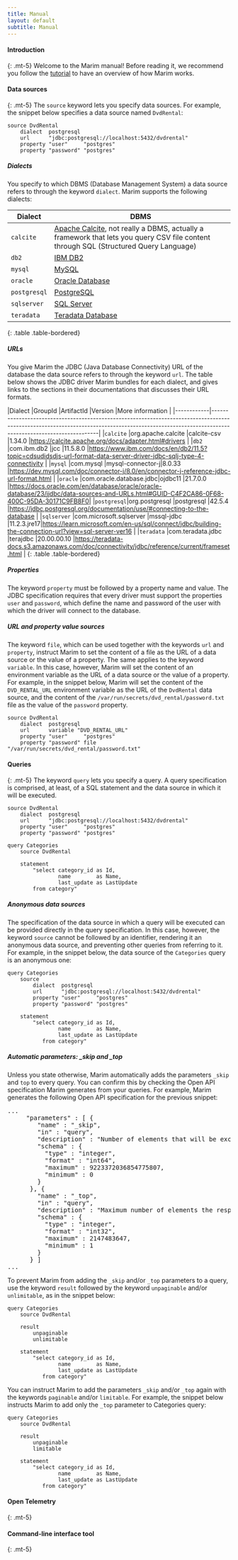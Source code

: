 ```yaml
---
title: Manual
layout: default
subtitle: Manual
---
```


#### Introduction
{: .mt-5}
Welcome to the Marim manual! Before reading it, we recommend you follow the [tutorial](tutorial.html) to have an overview of how Marim works.

#### Data sources
{: .mt-5}
The `source` keyword lets you specify data sources. For example, the snippet below specifies a data source named `DvdRental`:

<pre><code class="language-marim">source DvdRental
    dialect  postgresql
    url      "jdbc:postgresql://localhost:5432/dvdrental"
    property "user"     "postgres"
    property "password" "postgres"</code></pre>

##### Dialects
You specify to which DBMS (Database Management System) a data source refers to through the keyword `dialect`. Marim supports the following dialects:

|Dialect     |DBMS                                                                                                                                                                |
|------------|--------------------------------------------------------------------------------------------------------------------------------------------------------------------|
|`calcite`   |[Apache Calcite](https://calcite.apache.org/), not really a DBMS, actually a framework that lets you query CSV file content through SQL (Structured Query Language)|
|`db2`       |[IBM DB2](https://www.ibm.com/products/db2)                                                                                                                         |
|`mysql`     |[MySQL](https://www.mysql.com)                                                                                                                                      |
|`oracle`    |[Oracle Database](https://www.oracle.com/database)                                                                                                                  |
|`postgresql`|[PostgreSQL](https://www.postgresql.org/)                                                                                                                           |
|`sqlserver` |[SQL Server](https://www.microsoft.com/sql-server)                                                                                                                  |
|`teradata`  |[Teradata Database](https://www.teradata.com/Products/Software/Database)                                                                                            |
{: .table .table-bordered}

##### URLs
You give Marim the JDBC (Java Database Connectivity) URL of the database the data source refers to through the keyword `url`.
The table below shows the JDBC driver Marim bundles for each dialect, and gives links to the sections in their documentations that discusses their URL formats.

|Dialect     |GroupId                 |ArtifactId       |Version     |More information                                                                                                                          |
|------------|--------------------------------------------------------------------------------------------------------------------------------------------------------------------------------------------------|
|`calcite`   |org.apache.calcite      |calcite-csv      |1.34.0      |<https://calcite.apache.org/docs/adapter.html#drivers>                                                                                    |
|`db2`       |com.ibm.db2             |jcc              |11.5.8.0    |<https://www.ibm.com/docs/en/db2/11.5?topic=cdsudidsdjs-url-format-data-server-driver-jdbc-sqlj-type-4-connectivity>                      |
|`mysql`     |com.mysql               |mysql-connector-j|8.0.33      |<https://dev.mysql.com/doc/connector-j/8.0/en/connector-j-reference-jdbc-url-format.html>                                                 |
|`oracle`    |com.oracle.database.jdbc|ojdbc11          |21.7.0.0    |<https://docs.oracle.com/en/database/oracle/oracle-database/23/jjdbc/data-sources-and-URLs.html#GUID-C4F2CA86-0F68-400C-95DA-30171C9FB8F0>|
|`postgresql`|org.postgresql          |postgresql       |42.5.4      |<https://jdbc.postgresql.org/documentation/use/#connecting-to-the-database>                                                               |
|`sqlserver` |com.microsoft.sqlserver |mssql-jdbc       |11.2.3.jre17|<https://learn.microsoft.com/en-us/sql/connect/jdbc/building-the-connection-url?view=sql-server-ver16>                                    |
|`teradata`  |com.teradata.jdbc       |terajdbc         |20.00.00.10 |<https://teradata-docs.s3.amazonaws.com/doc/connectivity/jdbc/reference/current/frameset.html>                                            |
{: .table .table-bordered}

##### Properties
The keyword `property` must be followed by a property name and value. The JDBC specification requires that every driver must support the properties `user` and `password`,
which define the name and password of the user with which the driver will connect to the database.

##### URL and property value sources
The keyword `file`, which can be used together with the keywords `url` and `property`, 
instruct Marim to set the content of a file as the URL of a data source or the value of a property.
The same applies to the keyword `variable`. In this case, however, Marim will set the content of an environment variable as the URL of a data source or the value of a property. 
For example, in the snippet below, Marim will set the content of the `DVD_RENTAL_URL` environment variable as the URL of the `DvdRental` data source, 
and the content of the `/var/run/secrets/dvd_rental/password.txt` file as the value of the `password` property.

<pre><code class="language-marim">source DvdRental
    dialect  postgresql
    url      variable "DVD_RENTAL_URL"
    property "user"     "postgres"
    property "password" file "/var/run/secrets/dvd_rental/password.txt"
</code></pre>

#### Queries
{: .mt-5}
The keyword `query` lets you specify a query. A query specification is comprised, at least, of a SQL statement and the data source in which it will be executed.

<pre><code class="language-marim">source DvdRental
    dialect  postgresql
    url      "jdbc:postgresql://localhost:5432/dvdrental"
    property "user"     "postgres"
    property "password" "postgres"
    
query Categories
    source DvdRental

    statement                  
        "select category_id as Id, 
                name        as Name,
                last_update as LastUpdate
        from category"</code></pre>

##### Anonymous data sources
The specification of the data source in which a query will be executed can be provided directly in the query specification.
In this case, however, the keyword `source` cannot be followed by an identifier, rendering it an anonymous data source,
and preventing other queries from referring to it. For example, in the snippet below, the data source of the `Categories` query is an anonymous one:

<pre><code class="language-marim">query Categories
    source
        dialect  postgresql
        url      "jdbc:postgresql://localhost:5432/dvdrental"
        property "user"     "postgres"
        property "password" "postgres"

    statement                  
        "select category_id as Id, 
                name        as Name,
                last_update as LastUpdate
           from category"</code></pre>

##### Automatic parameters: _skip and _top
Unless you state otherwise, Marim automatically adds the parameters `_skip` and `top` to every query.
You can confirm this by checking the Open API specification Marim generates from your queries.
For example, Marim generates the following Open API specification for the previous snippet:

<pre class="terminal">...
     "parameters" : [ {
        "name" : "_skip",
        "in" : "query",
        "description" : "Number of elements that will be excluded from the response start",
        "schema" : {
          "type" : "integer",
          "format" : "int64",
          "maximum" : 9223372036854775807,
          "minimum" : 0
        }
      }, {
        "name" : "_top",
        "in" : "query",
        "description" : "Maximum number of elements the response will have",
        "schema" : {
          "type" : "integer",
          "format" : "int32",
          "maximum" : 2147483647,
          "minimum" : 1
        }
      } ]
...
</pre>

To prevent Marim from adding the `_skip` and/or `_top` parameters to a query, use the keyword `result` followed by the keyword `unpaginable` and/or `unlimitable`, as in the snippet below:

<pre><code class="language-marim">query Categories
    source DvdRental

    result
        unpaginable
        unlimitable

    statement
        "select category_id as Id, 
                name        as Name,
                last_update as LastUpdate
           from category"</code></pre>

You can instruct Marim to add the parameters `_skip` and/or `_top` again with the keywords `paginable` and/or `limitable`.
For example, the snippet below instructs Marim to add only the `_top` parameter to Categories query:

<pre><code class="language-marim">query Categories
    source DvdRental

    result
        unpaginable
        limitable

    statement
        "select category_id as Id, 
                name        as Name,
                last_update as LastUpdate
           from category"</code></pre>

#### Open Telemetry
{: .mt-5}

#### Command-line interface tool
{: .mt-5}